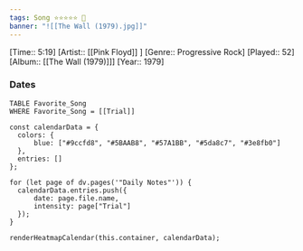 ```yaml
---
tags: Song ⭐⭐⭐⭐⭐ 💛
banner: "![[The Wall (1979).jpg]]"
---
```

[Time:: 5:19]
[Artist:: [[Pink Floyd]] ]
[Genre:: Progressive Rock]
[Played:: 52]
[Album:: [[The Wall (1979)]]]
[Year:: 1979]
### Dates
````dataview
TABLE Favorite_Song
WHERE Favorite_Song = [[Trial]]
````

  ```dataviewjs
const calendarData = { 
	colors: { 
		blue: ["#9ccfd8", "#5BAAB8", "#57A1BB", "#5da8c7", "#3e8fb0"] 
	}, 
	entries: [] 
}; 

for (let page of dv.pages('"Daily Notes"')) { 
	calendarData.entries.push({ 
		date: page.file.name, 
		intensity: page["Trial"]
	}); 
} 

renderHeatmapCalendar(this.container, calendarData);
```
